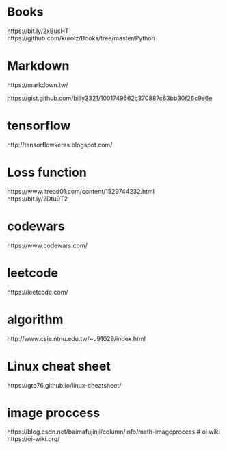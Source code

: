 <h1>Books</h1>
https://bit.ly/2xBusHT <br>
https://github.com/kurolz/Books/tree/master/Python
<h1>Markdown</h1>
https://markdown.tw/  


https://gist.github.com/billy3321/1001749662c370887c63bb30f26c9e6e
<h1>tensorflow</h1>
http://tensorflowkeras.blogspot.com/
<h1>Loss function</h1>
https://www.itread01.com/content/1529744232.html<br>
https://bit.ly/2Dtu9T2
<h1>codewars</h1>
https://www.codewars.com/
<h1>leetcode</h1>
https://leetcode.com/
<h1>algorithm</h1>
http://www.csie.ntnu.edu.tw/~u91029/index.html
<h1>Linux cheat sheet</h1>
https://gto76.github.io/linux-cheatsheet/
<h1>image proccess</h1>
https://blog.csdn.net/baimafujinji/column/info/math-imageprocess
# oi wiki  
https://oi-wiki.org/
